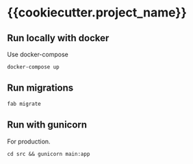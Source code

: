 # {{cookiecutter.project_name}}


## Run locally with docker

Use docker-compose
```
docker-compose up
```

## Run migrations

```
fab migrate
```


## Run with gunicorn
For production.
```
cd src && gunicorn main:app
```
